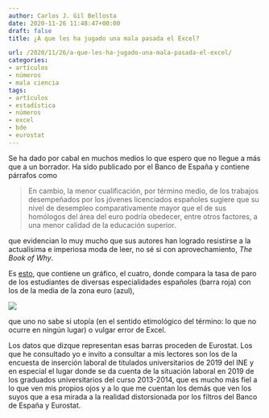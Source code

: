 ```yaml
---
author: Carlos J. Gil Bellosta
date: 2020-11-26 11:48:47+00:00
draft: false
title: ¿A que les ha jugado una mala pasada el Excel?

url: /2020/11/26/a-que-les-ha-jugado-una-mala-pasada-el-excel/
categories:
- artículos
- números
- mala ciencia
tags:
- artículos
- estadística
- números
- excel
- bde
- eurostat
---
```


Se ha dado por cabal en muchos medios lo que espero que no llegue a más que a un borrador. Ha sido publicado por el Banco de España y contiene párrafos como

>En cambio, la menor cualificación, por término medio, de los trabajos desempeñados por los jóvenes licenciados españoles sugiere que su nivel de desempleo comparativamente mayor que el de sus homólogos del área del euro podría obedecer, entre otros factores, a una menor calidad de la educación superior.

que evidencian lo muy mucho que sus autores han logrado resistirse a la actualísima e imperiosa moda de leer, no sé si con aprovechamiento, _The Book of Why_.

Es [esto](https://www.bde.es/f/webbde/SES/Secciones/Publicaciones/InformesBoletinesRevistas/BoletinEconomico/Informe%20trimestral/20/Recuadros/Fich/be2004-it-Rec7-Av.pdf), que contiene un gráfico, el cuatro, donde compara la tasa de paro de los estudiantes de diversas especialidades españoles (barra roja) con los de la media de la zona euro (azul),

![](/wp-uploads/2020/11/EnpQnw1XUAEXZIy.png#center)

que uno no sabe si utopía (en el sentido etimológico del término: lo que no ocurre en ningún lugar) o vulgar error de Excel.

Los datos que dizque representan esas barras proceden de Eurostat. Los que he consultado yo e invito a consultar a mis lectores son los de la encuesta de inserción laboral de titulados universitarios de 2019 del INE y en especial el lugar donde se da cuenta de la situación laboral en 2019 de los graduados universitarios del curso 2013-2014, que es mucho más fiel a lo que ven mis propios ojos y a lo que me cuentan los demás que ven los suyos que a esa mirada a la realidad distorsionada por los filtros del Banco de España y Eurostat.